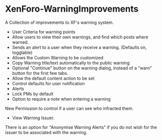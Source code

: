 XenForo-WarningImprovements
======================

A Collection of improvements to XF's warning system.

- User Criteria for warning points
- Allow users to view their own warnings, and find which posts where warned. 
- Sends an alert to a user when they receive a warning. (Defaults on, togglable)
- Allows the Custom Warning to be customized
- Copy Warning title/text automatically to the public warning
- Optional "Continue" button on the warning dialog, instead of a "warn" button for the first few tabs.
- Allow the default content action to be set
- Control defaults for user notification
 - Alerts
 - Lock PMs by default
- Option to require a note when entering a warning

 
New Permission to control if a user can see who infracted them.
- View Warning Issuer.

There is an option for "Anonymise Warning Alerts" if you do not wish for the issuer to be associated with the warning.

